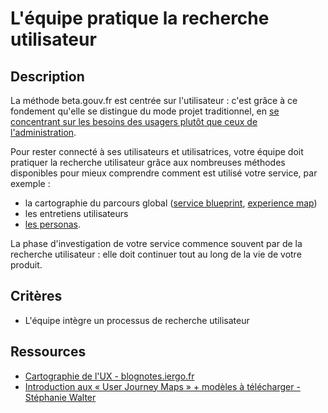 # L'équipe pratique la recherche utilisateur

## Description

La méthode beta.gouv.fr est centrée sur l'utilisateur : c'est grâce à
ce fondement qu'elle se distingue du mode projet traditionnel, en [se
concentrant sur les besoins des usagers plutôt que ceux de
l'administration](https://beta.gouv.fr/manifeste).

Pour rester connecté à ses utilisateurs et utilisatrices, votre équipe
doit pratiquer la recherche utilisateur grâce aux nombreuses méthodes
disponibles pour mieux comprendre comment est utilisé votre
service, par exemple :

- la cartographie du parcours global ([service blueprint][1],
  [experience map][2])
- les entretiens utilisateurs
- [les personas][3].

La phase d'investigation de votre service commence souvent par de la
recherche utilisateur : elle doit continuer tout au long de la vie de
votre produit.

[1]: https://miro.com/fr/cartographie-parcours-client/comment-faire-des-service-blueprints/
[2]: https://www.usabilis.com/experience-map-carte-dexperience/
[3]: https://www.lunaweb.fr/actualites/blog/demystifier-le-persona-ux-comprendre-et-concevoir-vos-archetypes-usagers/

## Critères

- L'équipe intègre un processus de recherche utilisateur

## Ressources

- [Cartographie de l'UX - blognotes.iergo.fr](https://blocnotes.iergo.fr/wp-content/uploads/2012/06/UX_Cartographie.svg)
- [Introduction aux « User Journey Maps » + modèles à télécharger - Stéphanie Walter](https://stephaniewalter.design/fr/blog/introduction-aux-user-journey-maps-modeles-pdf-a-telecharger/)

